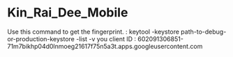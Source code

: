 # Kin_Rai_Dee_Mobile
Use this command to get the fingerprint. : keytool -keystore path-to-debug-or-production-keystore -list -v
you client ID : 602091306851-71m7bikhp04d0lnmoeg21617f75n5a3t.apps.googleusercontent.com